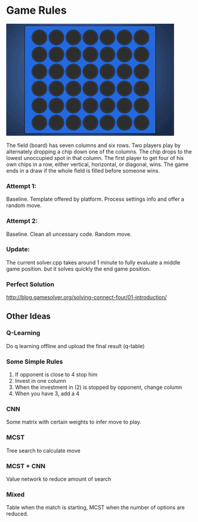 # Game Rules
![four-in-a-row-objectives-line-up.gif](four-in-a-row-objectives-line-up.gif)

The field (board) has seven columns and six rows. Two players play by alternately dropping a chip down one of the columns. The chip drops to the lowest unoccupied spot in that column. The first player to get four of his own chips in a row, either vertical, horizontal, or diagonal, wins. The game ends in a draw if the whole field is filled before someone wins.

### Attempt 1:
Baseline. Template offered by platform. Process settings info and offer a random move.

 
### Attempt 2:
Baseline. Clean all uncessary code. Random move.
 
### Update:
The current solver.cpp takes around 1 minute to fully evaluate a middle game position. but it solves quickly the end game position.
 
### Perfect Solution
http://blog.gamesolver.org/solving-connect-four/01-introduction/


 ## Other Ideas
 
 ### Q-Learning
 Do q learning offline and upload the final result (q-table)
 
 ### Some Simple Rules
 1. If opponent is close to 4 stop him
 2. Invest in one column
 3. When the investment in (2) is stopped by opponent, change column
 4. When you have 3, add a 4

### CNN
Some matrix with certain weights to infer move to play.

### MCST
Tree search to calculate move

### MCST + CNN
Value network to reduce amount of search

### Mixed 
Table when the match is starting, MCST when the number of options are reduced.
